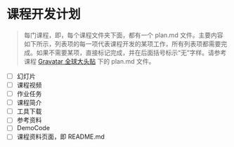 # 课程开发计划

>每门课程，即，每个课程文件夹下面，都有一个 plan.md 文件。主要内容如下所示，列表项的每一项代表课程开发的某项工作，所有列表项都需要完成。如果不需要某项，直接标记完成，并在后面括号标示“无”字样。请参考课程 [Gravatar 全球大头贴](./gravatar) 下的 plan.md 文件。

- [ ] 幻灯片
- [ ] 课程视频
- [ ] 作业任务
- [ ] 课程简介
- [ ] 工具下载
- [ ] 参考资料
- [ ] DemoCode
- [ ] 课程资料页面，即 README.md